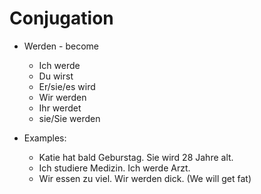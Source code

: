 # Conjugation

- Werden - become
  - Ich werde
  - Du wirst
  - Er/sie/es wird
  - Wir werden
  - Ihr werdet
  - sie/Sie werden

- Examples:
  - Katie hat bald Geburstag. Sie wird 28 Jahre alt.
  - Ich studiere Medizin. Ich werde Arzt.
  - Wir essen zu viel. Wir werden dick. (We will get fat)

